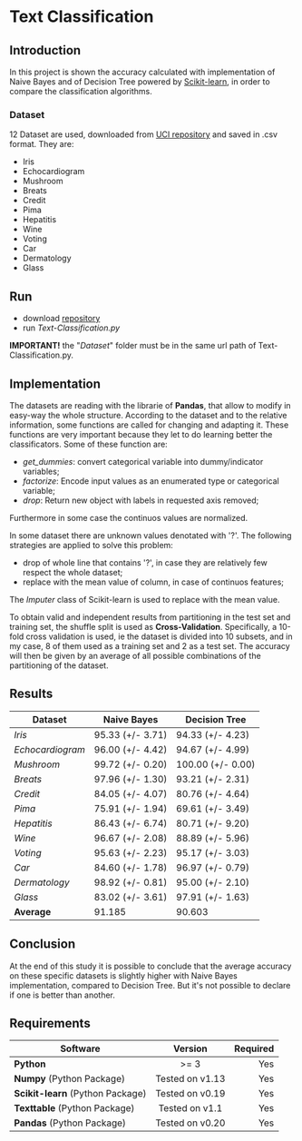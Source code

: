 # Text Classification

## Introduction
In this project is shown the accuracy calculated with implementation of Naive Bayes and of Decision Tree powered by [Scikit-learn](http://scikit-learn.org/stable/), in order to compare the classification algorithms.
### Dataset
12 Dataset are used, downloaded from [UCI repository](https://archive.ics.uci.edu/ml/datasets.html) and saved in .csv format. They are:
- Iris
- Echocardiogram
- Mushroom
- Breats
- Credit
- Pima
- Hepatitis
- Wine
- Voting
- Car
- Dermatology
- Glass

## Run
- download [repository](https://github.com/AlessandroSoci/Naive-Bayes-vs-Decision-Tree/archive/master.zip)
- run *Text-Classification.py*

**IMPORTANT!** the "*Dataset*" folder must be in the same url path of Text-Classification.py.

## Implementation
The datasets are reading with the librarie of **Pandas**, that allow to modify in easy-way the whole structure. According to the dataset and to the relative information, some functions are called for changing and adapting it. These functions are very important because they let to do learning better the classificators. Some of these function are:
- *get_dummies*: convert categorical variable into dummy/indicator variables;
- *factorize*: Encode input values as an enumerated type or categorical variable;
- *drop*: Return new object with labels in requested axis removed;

Furthermore in some case the continuos values are normalized.

In some dataset there are unknown values denotated with '?'. The following strategies are applied to solve this problem:
- drop of whole line that contains '?', in case they are relatively few respect the whole dataset;
- replace with the mean value of column, in case of continuos features;

The *Imputer* class of Scikit-learn is used to replace with the mean value.

To obtain valid and independent results from partitioning in the test set and training set, the shuffle split is used as **Cross-Validation**. Specifically, a 10-fold cross validation is used, ie the dataset is divided into 10 subsets, and in my case, 8 of them used as a training set and 2 as a test set. The accuracy will then be given by an average of all possible combinations of the partitioning of the dataset.

## Results

|    Dataset         |   Naive Bayes    |   Decision Tree   |
|--------------------|------------------|-------------------|
| *Iris*           | 95.33 (+/- 3.71) | 94.33 (+/- 4.23)  |
| *Echocardiogram* | 96.00 (+/- 4.42) | 94.67 (+/- 4.99)  |
| *Mushroom*       | 99.72 (+/- 0.20) | 100.00 (+/- 0.00) |
| *Breats*         | 97.96 (+/- 1.30) | 93.21 (+/- 2.31)  |
| *Credit*         | 84.05 (+/- 4.07) | 80.76 (+/- 4.64)  |
| *Pima*           | 75.91 (+/- 1.94) | 69.61 (+/- 3.49)  |
| *Hepatitis*      | 86.43 (+/- 6.74) | 80.71 (+/- 9.20)  |
| *Wine*            | 96.67 (+/- 2.08) | 88.89 (+/- 5.96)  |
| *Voting*         | 95.63 (+/- 2.23) | 95.17 (+/- 3.03)  |
| *Car*            | 84.60 (+/- 1.78) | 96.97 (+/- 0.79)  |
| *Dermatology*     | 98.92 (+/- 0.81) | 95.00 (+/- 2.10)  |
| *Glass*           | 83.02 (+/- 3.61) | 97.91 (+/- 1.63)  |
| **Average**        | 91.185           | 90.603            |

## Conclusion
At the end of this study it is possible to conclude that the average accuracy on these specific datasets is slightly higher with Naive Bayes implementation, compared to Decision Tree. But it's not possible to declare if one is better than another.


## Requirements
| Software                                                    | Version        | Required |
| ------------------------------------------------------------|:--------------:| --------:|
| **Python**                                                  |     >= 3       |    Yes   |
| **Numpy** (Python Package)                                  |Tested on v1.13 |    Yes   |
| **Scikit-learn** (Python Package)                           |Tested on v0.19 |    Yes   |
| **Texttable** (Python Package)                              |Tested on v1.1  |    Yes   |
| **Pandas** (Python Package)                                 |Tested on v0.20 |    Yes   |